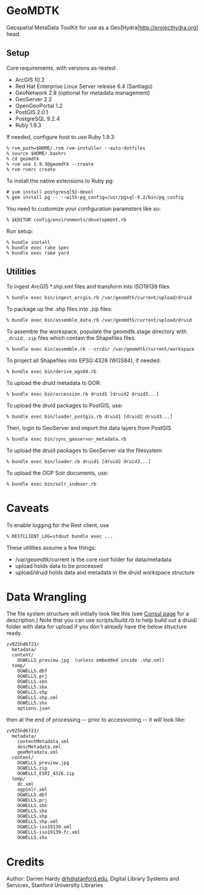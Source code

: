 GeoMDTK
=======

Geospatial MetaData ToolKit for use as a Geo[Hydra|http://projecthydra.org]
head.

Setup
-----

Core requirements, with versions as-tested:

  * ArcGIS 10.2
  * Red Hat Enterprise Linux Server release 6.4 (Santiago)
  * GeoNetwork 2.8 (optional for metadata management)
  * GeoServer 2.2
  * OpenGeoPortal 1.2
  * PostGIS 2.0.1
  * PostgreSQL 9.2.4
  * Ruby 1.9.3

If needed, configure host to use Ruby 1.9.3:

    % rvm_path=$HOME/.rvm rvm-installer --auto-dotfiles
    % source $HOME/.bashrc
    % cd geomdtk
    % rvm use 1.9.3@geomdtk --create
    % rvm rvmrc create

To install the native extensions to Ruby pg:

    # yum install postgresql92-devel
    % gem install pg -- --with-pg_config=/usr/pgsql-9.2/bin/pg_config 

You need to customize your configuration parameters like so:

    % $EDITOR config/environments/development.rb

Run setup:

    % bundle install
    % bundle exec rake spec
    % bundle exec rake yard

Utilities
---------

To ingest ArcGIS *.shp.xml files and transform into ISO19139 files

    % bundle exec bin/ingest_arcgis.rb /var/geomdtk/current/upload/druid

To package up the .shp files into .zip files:

    % bundle exec bin/assemble_data.rb /var/geomdtk/current/upload/druid

To assemble the workspace, populate the geomdtk.stage directory with
`_druid_.zip` files which contain the Shapefiles files.

    % bundle exec bin/assemble.rb --srcdir /var/geomdtk/current/workspace

To project all Shapefiles into EPSG:4326 (WGS84), if needed:

    % bundle exec bin/derive_wgs84.rb

To upload the druid metadata to DOR:

    % bundle exec bin/accession.rb druid1 [druid2 druid3...]

To upload the druid packages to PostGIS, use:

    % bundle exec bin/loader_postgis.rb druid1 [druid2 druid3...]

Then, login to GeoServer and import the data layers from PostGIS

    % bundle exec bin/sync_geoserver_metadata.rb

To upload the druid packages to GeoServer via the filesystem:

    % bundle exec bin/loader.rb druid1 [druid2 druid3...]

To upload the OGP Solr documents, use:

    % bundle exec bin/solr_indexer.rb 

Caveats
=======

To enable logging for the Rest client, use

    % RESTCLIENT_LOG=stdout bundle exec ...

These utilities assume a few things:

* /var/geomdtk/current is the core root folder for data/metadata
* upload holds data to be processed
* upload/druid holds data and metadata in the druid workspace structure

Data Wrangling
==============


The file system structure will initially look like this (see [Consul
page](https://consul.stanford.edu/x/C5xSC) for a description.) Note that you
can use scripts/build.rb to help build out a druid/ folder with data for
upload if you don't already have the below structure ready.

    zv925hd6723/
      metadata/
      content/
        OGWELLS_preview.jpg  (unless embedded inside .shp.xml)
      temp/
        OGWELLS.dbf
        OGWELLS.prj
        OGWELLS.sbn
        OGWELLS.sbx
        OGWELLS.shp
        OGWELLS.shp.xml
        OGWELLS.shx
        options.json

then at the end of processing -- prior to accessioning -- it will look like:

    zv925hd6723/
      metadata/
        contentMetadata.xml
        descMetadata.xml
        geoMetadata.xml
      content/
        OGWELLS_preview.jpg
        OGWELLS.zip
        OGWELLS_ESRI_4326.zip
      temp/
        dc.xml
        ogpSolr.xml
        OGWELLS.dbf
        OGWELLS.prj
        OGWELLS.sbn
        OGWELLS.sbx
        OGWELLS.shp
        OGWELLS.shp.xml
        OGWELLS-iso19139.xml
        OGWELLS-iso19139-fc.xml
        OGWELLS.shx

Credits
=======

Author: Darren Hardy <drh@stanford.edu>,
        Digital Library Systems and Services,
        Stanford University Libraries

